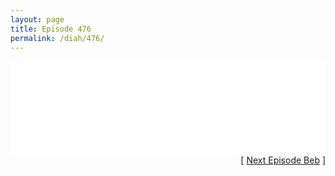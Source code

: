 ```yaml
---
layout: page
title: Episode 476
permalink: /diah/476/
---
```


<iframe allowfullscreen="true" frameborder="0" style="width:100%;" marginheight="0" marginwidth="0" mozallowfullscreen="true" scrolling="NO" src="//gdriveplayer.us/embed2.php?link=Ei2B%252FjNRAwSzVeSMuxB7xgYsiuUeKUUmYjRTlDPzqJgui1ajrrd7a45Hu3awX8tpoV6NDEfgYKnFTASMr%252BY2MwiN2ceOqGa2o9kkmDnpfLoJgWm9ECzhx4PBPpxsvm9JOGq4Lbr7MG3IVGpljL2ET8kqu5pNKrGcB98mD2FPt9R1RkW7XBmCTJ6eZuKhw4uUW0HsfV%252FeIhkX0lRyebBD1s&amp;no_adult=yes" webkitallowfullscreen="true"></iframe>

<div align="right">[ <a href="/diah/477/">Next Episode Beb</a> ]</div>

